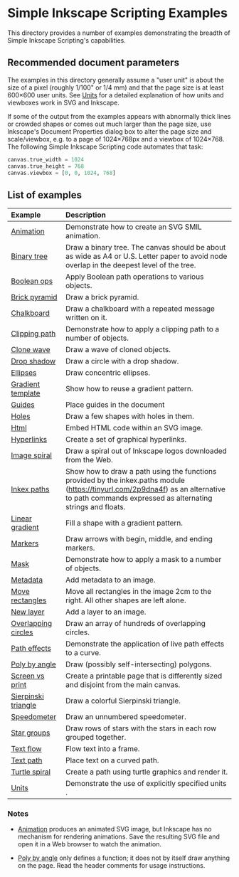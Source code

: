 Simple Inkscape Scripting Examples
==================================

This directory provides a number of examples demonstrating the breadth of Simple Inkscape Scripting's capabilities.

Recommended document parameters
-------------------------------

The examples in this directory generally assume a "user unit" is about the size of a pixel (roughly 1/100" or 1/4 mm) and that the page size is at least 600×600 user units.  See [Units](https://inkscape.gitlab.io/extensions/documentation/units.html) for a detailed explanation of how units and viewboxes work in SVG and Inkscape.

If some of the output from the examples appears with abnormally thick lines or crowded shapes or comes out much larger than the page size, use Inkscape's Document Properties dialog box to alter the page size and scale/viewbox, e.g. to a page of 1024×768px and a viewbox of 1024×768.  The following Simple Inkscape Scripting code automates that task:

```Python
canvas.true_width = 1024
canvas.true_height = 768
canvas.viewbox = [0, 0, 1024, 768]
```

List of examples
----------------

| Example | Description |
| :------ | :---------- |
| [Animation](animation.py) | Demonstrate how to create an SVG SMIL animation. |
| [Binary tree](binary_tree.py) | Draw a binary tree.  The canvas should be about as wide as A4 or U.S. Letter paper to avoid node overlap in the deepest level of the tree. |
| [Boolean ops](boolean_ops.py) | Apply Boolean path operations to various objects. |
| [Brick pyramid](brick_pyramid.py) | Draw a brick pyramid. |
| [Chalkboard](chalkboard.py) | Draw a chalkboard with a repeated message written on it. |
| [Clipping path](clipping_path.py) | Demonstrate how to apply a clipping path to a number of objects. |
| [Clone wave](clone_wave.py) | Draw a wave of cloned objects. |
| [Drop shadow](drop_shadow.py) | Draw a circle with a drop shadow. |
| [Ellipses](ellipses.py) | Draw concentric ellipses. |
| [Gradient template](gradient_template.py) | Show how to reuse a gradient pattern. |
| [Guides](guides.py) | Place guides in the document |
| [Holes](holes.py) | Draw a few shapes with holes in them. |
| [Html](html.py) | Embed HTML code within an SVG image. |
| [Hyperlinks](hyperlinks.py) | Create a set of graphical hyperlinks. |
| [Image spiral](image_spiral.py) | Draw a spiral out of Inkscape logos downloaded from the Web. |
| [Inkex paths](inkex_paths.py) | Show how to draw a path using the functions provided by the inkex.paths module (https://tinyurl.com/2p9dna4f) as an alternative to path commands expressed as alternating strings and floats. |
| [Linear gradient](linear_gradient.py) | Fill a shape with a gradient pattern. |
| [Markers](markers.py) | Draw arrows with begin, middle, and ending markers. |
| [Mask](mask.py) | Demonstrate how to apply a mask to a number of objects. |
| [Metadata](metadata.py) | Add metadata to an image. |
| [Move rectangles](move_rectangles.py) | Move all rectangles in the image 2cm to the right.  All other shapes are left alone. |
| [New layer](new_layer.py) | Add a layer to an image. |
| [Overlapping circles](overlapping_circles.py) | Draw an array of hundreds of overlapping circles. |
| [Path effects](path_effects.py) | Demonstrate the application of live path effects to a curve. |
| [Poly by angle](poly_by_angle.py) | Draw (possibly self-intersecting) polygons. |
| [Screen vs print](screen_vs_print.py) | Create a printable page that is differently sized and disjoint from the main canvas. |
| [Sierpinski triangle](sierpinski_triangle.py) | Draw a colorful Sierpinski triangle. |
| [Speedometer](speedometer.py) | Draw an unnumbered speedometer. |
| [Star groups](star_groups.py) | Draw rows of stars with the stars in each row grouped together. |
| [Text flow](text_flow.py) | Flow text into a frame. |
| [Text path](text_path.py) | Place text on a curved path. |
| [Turtle spiral](turtle_spiral.py) | Create a path using turtle graphics and render it. |
| [Units](units.py) | Demonstrate the use of explicitly specified units . |

### Notes

* [Animation](animation.py) produces an animated SVG image, but Inkscape has no mechanism for rendering animations.  Save the resulting SVG file and open it in a Web browser to watch the animation.

* [Poly by angle](poly_by_angle.py) only defines a function; it does not by itself draw anything on the page.  Read the header comments for usage instructions.

